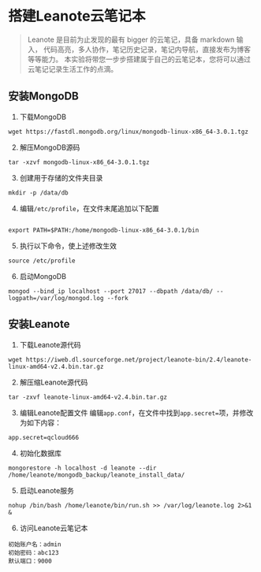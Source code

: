# 搭建Leanote云笔记本
> Leanote 是目前为止发现的最有 bigger 的云笔记，具备 markdown 输入，
  代码高亮，多人协作，笔记历史记录，笔记内导航，直接发布为博客等等能力。
  本实验将带您一步步搭建属于自己的云笔记本，您将可以通过云笔记记录生活工作的点滴。 

## 安装MongoDB
1. 下载MongoDB
```
wget https://fastdl.mongodb.org/linux/mongodb-linux-x86_64-3.0.1.tgz
```
2. 解压MongoDB源码
```
tar -xzvf mongodb-linux-x86_64-3.0.1.tgz
```
3. 创建用于存储的文件夹目录
```
mkdir -p /data/db
```
4. 编辑`/etc/profile`，在文件末尾追加以下配置
```

export PATH=$PATH:/home/mongodb-linux-x86_64-3.0.1/bin
```
5. 执行以下命令，使上述修改生效
```
source /etc/profile
```
6. 启动MongoDB
```
mongod --bind_ip localhost --port 27017 --dbpath /data/db/ --logpath=/var/log/mongod.log --fork
```
## 安装Leanote
1. 下载Leanote源代码
```
wget https://iweb.dl.sourceforge.net/project/leanote-bin/2.4/leanote-linux-amd64-v2.4.bin.tar.gz
```
2. 解压缩Leanote源代码
```
tar -zxvf leanote-linux-amd64-v2.4.bin.tar.gz
```
3. 编辑Leanote配置文件
编辑`app.conf`，在文件中找到`app.secret=`项，并修改为如下内容：
```
app.secret=qcloud666
```
4. 初始化数据库
```
mongorestore -h localhost -d leanote --dir /home/leanote/mongodb_backup/leanote_install_data/
```
5. 启动Leanote服务
```
nohup /bin/bash /home/leanote/bin/run.sh >> /var/log/leanote.log 2>&1 &
```
6. 访问Leanote云笔记本
```
初始账户名：admin
初始密码：abc123
默认端口：9000
```
